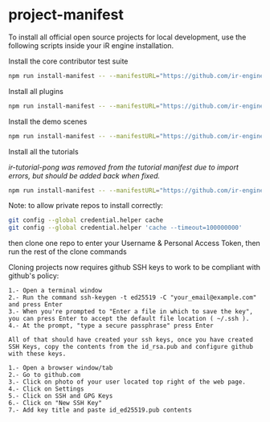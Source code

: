 # project-manifest

To install all official open source projects for local development, use the following scripts inside your iR engine installation.

Install the core contributor test suite
```bash
npm run install-manifest -- --manifestURL="https://github.com/ir-engine/project-manifest/blob/main/ir-core.manifest.json" --branch="dev"
```

Install all plugins
```bash
npm run install-manifest -- --manifestURL="https://github.com/ir-engine/project-manifest/blob/main/ir-plugins.manifest.json" --branch="dev"
```

Install the demo scenes
```bash
npm run install-manifest -- --manifestURL="https://github.com/ir-engine/project-manifest/blob/main/ir-scenes.manifest.json" --branch="dev"
```

Install all the tutorials

*ir-tutorial-pong was removed from the tutorial manifest due to import errors, but should be added back when fixed.*
```bash
npm run install-manifest -- --manifestURL="https://github.com/ir-engine/project-manifest/blob/main/ir-tutorials.manifest.json" --branch="dev"
```

Note: to allow private repos to install correctly:
```bash
git config --global credential.helper cache
git config --global credential.helper 'cache --timeout=100000000'
```
then clone one repo to enter your Username & Personal Access Token, then run the rest of the clone commands


Cloning projects now requires github SSH keys to work to be compliant with github's policy:
```
1.- Open a terminal window
2.- Run the command ssh-keygen -t ed25519 -C "your_email@example.com" and press Enter
3.- When you're prompted to "Enter a file in which to save the key", you can press Enter to accept the default file location ( ~/.ssh ).
4.- At the prompt, "type a secure passphrase" press Enter

All of that should have created your ssh keys, once you have created SSH Keys, copy the contents from the id_rsa.pub and configure github with these keys.

1.- Open a browser window/tab
2.- Go to github.com
3.- Click on photo of your user located top right of the web page.
4.- Click on Settings
5.- Click on SSH and GPG Keys
6.- Click on "New SSH Key"
7.- Add key title and paste id_ed25519.pub contents
```

